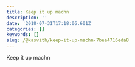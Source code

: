 ```yaml
---
title: Keep it up machn
description: ''
date: '2018-07-31T17:18:06.601Z'
categories: []
keywords: []
slug: /@kasvith/keep-it-up-machn-7bea4716eda8
---
```


Keep it up machn